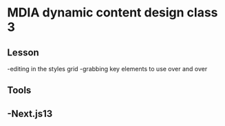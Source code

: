 # MDIA dynamic content design class 3

## Lesson 
-editing in the styles grid
-grabbing key elements to use over and over

## Tools

-Next.js13
-